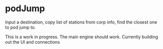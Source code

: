 podJump
=======

Input a destination, copy list of stations from corp info, find the closest one to pod jump to.

This is a work in progress. The main engine should work. Currently building out the UI and connections
